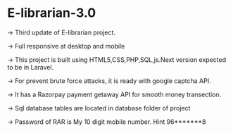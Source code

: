 # E-librarian-3.0

-> Third update of E-librarian project.

-> Full responsive at desktop and mobile

-> This project is built using HTML5,CSS,PHP,SQL,js.Next version expected to be in Laravel.

-> For prevent brute force attacks, it is ready with google captcha API.

-> It has a Razorpay payment getaway API for smooth money transection.

-> Sql database tables are located in database folder of project

-> Password of RAR is My 10 digit mobile number. Hint 96*******8
